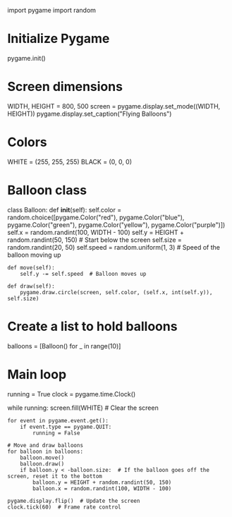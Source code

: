 import pygame
import random

# Initialize Pygame
pygame.init()

# Screen dimensions
WIDTH, HEIGHT = 800, 500
screen = pygame.display.set_mode((WIDTH, HEIGHT))
pygame.display.set_caption("Flying Balloons")

# Colors
WHITE = (255, 255, 255)
BLACK = (0, 0, 0)

# Balloon class
class Balloon:
    def __init__(self):
        self.color = random.choice([pygame.Color("red"), pygame.Color("blue"), pygame.Color("green"), pygame.Color("yellow"), pygame.Color("purple")])
        self.x = random.randint(100, WIDTH - 100)
        self.y = HEIGHT + random.randint(50, 150)  # Start below the screen
        self.size = random.randint(20, 50)
        self.speed = random.uniform(1, 3)  # Speed of the balloon moving up

    def move(self):
        self.y -= self.speed  # Balloon moves up

    def draw(self):
        pygame.draw.circle(screen, self.color, (self.x, int(self.y)), self.size)

# Create a list to hold balloons
balloons = [Balloon() for _ in range(10)]

# Main loop
running = True
clock = pygame.time.Clock()

while running:
    screen.fill(WHITE)  # Clear the screen

    for event in pygame.event.get():
        if event.type == pygame.QUIT:
            running = False

    # Move and draw balloons
    for balloon in balloons:
        balloon.move()
        balloon.draw()
        if balloon.y < -balloon.size:  # If the balloon goes off the screen, reset it to the bottom
            balloon.y = HEIGHT + random.randint(50, 150)
            balloon.x = random.randint(100, WIDTH - 100)

    pygame.display.flip()  # Update the screen
    clock.tick(60)  # Frame rate control
